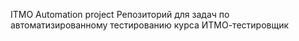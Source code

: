 ITMO Automation project
Репозиторий для задач по автоматизированному тестированию курса ИТМО-тестировщик
